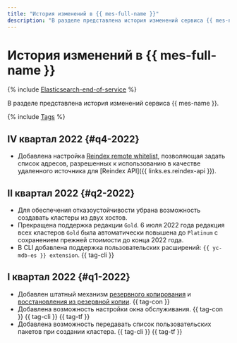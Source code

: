 ```yaml
---
title: "История изменений в {{ mes-full-name }}"
description: "В разделе представлена история изменений сервиса {{ mes-name }}."
---
```


# История изменений в {{ mes-full-name }}

{% include [Elasticsearch-end-of-service](../_includes/mdb/mes/note-end-of-service.md) %}

В разделе представлена история изменений сервиса {{ mes-name }}.

{% include [Tags](../_includes/mdb/release-notes-tags.md) %}

## IV квартал 2022 {#q4-2022}

* Добавлена настройка [Reindex remote whitelist](concepts/settings-list.md#setting-reindex-remote-whitelist), позволяющая задать список адресов, разрешенных к использованию в качестве удаленного источника для [Reindex API]({{ links.es.reindex-api }}).

## II квартал 2022 {#q2-2022}

* Для обеспечения отказоустойчивости убрана возможность создавать кластеры из двух хостов.
* Прекращена поддержка редакции `Gold`. 6 июля 2022 года редакция всех кластеров `Gold` была автоматически повышена до `Platinum` с сохранением прежней стоимости до конца 2022 года.
* В CLI добавлена поддержка пользовательских расширений: `{{ yc-mdb-es }} extension`. {{ tag-cli }}

## I квартал 2022 {#q1-2022}

* Добавлен штатный механизм [резервного копирования](concepts/backup.md) и [восстановления из резервной копии](operations/cluster-backups.md#restore). {{ tag-con }}
* Добавлена возможность настройки окна обслуживания. {{ tag-con }} {{ tag-cli }} {{ tag-tf }} 
* Добавлена возможность передавать список пользовательских пакетов при создании кластера. {{ tag-cli }} {{ tag-tf }}
